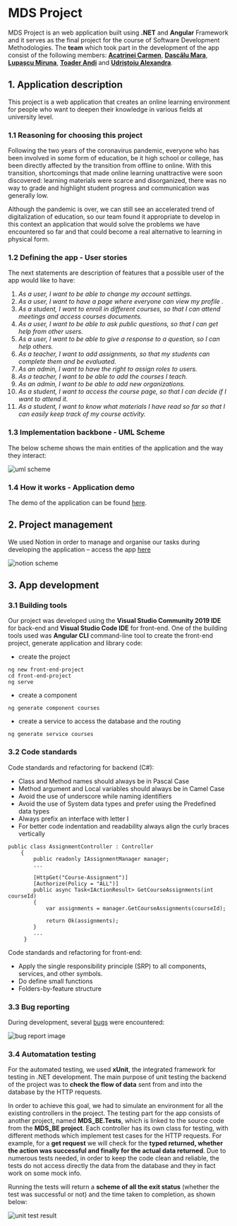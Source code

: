 # MDS Project
MDS Project is an web application built using **.NET** and **Angular** Framework and it serves as the final project for the course of Software Development Methodologies. The **team** which took part in the development of the app consist of the following members: **[Acatrinei Carmen](https://github.com/carmenacatrinei)**, **[Dascălu Mara](https://github.com/MaraDascalu)**, **[Lupașcu Miruna](https://github.com/LupascuMiruna)**, **[Toader Andi](https://github.com/andidroid2000)** and **[Udriștoiu Alexandra](https://github.com/alexandra-udristoiu)**.

## 1. Application description
This project is a web application that creates an online learning environment for people who want to deepen their knowledge in various fields at university level.

### 1.1 Reasoning for choosing this project
Following the two years of the coronavirus pandemic, everyone who has been involved in some form of education, be it high school or college, has been directly affected by the transition from offline to online. With this transition, shortcomings that made online learning unattractive were soon discovered: learning materials were scarce and disorganized, there was no way to grade and highlight student progress and communication was generally low.

Although the pandemic is over, we can still see an accelerated trend of digitalization of education, so our team found it appropriate to develop in this context an application that would solve the problems we have encountered so far and that could become a real alternative to learning in physical form.

### 1.2 Defining the app - User stories
The next statements are description of features that a possible user of the app would like to have:
 1. *As a user, I want to be able to change my account settings.*
 2. *As a user, I want to have a page where everyone can view my profile .*
 3. *As a student, I want to enroll in different courses, so that I can attend meetings and access courses documents.*
 4. *As a user, I want to be able to ask public questions, so that I can get help from other users.*
 5. *As a user, I want to be able to give a response to a question, so I can help others.*
 6. *As a teacher, I want to add assignments, so that my students can complete them and be evaluated.*
 7. *As an admin, I want to have the right to assign roles to users.*
 8. *As a teacher, I want to be able to add the courses I teach.*
 9. *As an admin, I want to be able to add new organizations.*
10. *As a student, I want to access the course page, so that I can decide if I want to attend it.*
11. *As a student, I want to know what materials I have read so far so that I can easily keep track of my course activity.*

### 1.3 Implementation backbone - UML Scheme
The below scheme shows the main entities of the application and the way they interact:

![uml scheme](/assets/uml.png)

### 1.4 How it works - Application demo
The demo of the application can be found [here](https://drive.google.com/drive/folders/1jIxcQP_lTKMtUCCWOG5n2vF_zL8lFaLq?usp=sharing).

## 2. Project management
We  used Notion in order to manage and organise our tasks during developing the application – access the app [here](https://www.notion.so/e604e6134a0d4cb1a02470417ffd58f9?v=322b68d251af45e185711f40aade8730)

![notion scheme](/assets/notion.png)

## 3. App development

### 3.1 Building tools
Our project was developed using the **Visual Studio Community 2019 IDE** for back-end and **Visual Studio Code IDE** for front-end. One of the building tools used was **Angular CLI** command-line tool to create the front-end project, generate application and library code:
- create the project
```
ng new front-end-project
cd front-end-project
ng serve
```
- create a component 
```
ng generate component courses
```
- create a service to access the database and the routing
```
ng generate service courses
```

### 3.2 Code standards
Code standards and refactoring for backend (C#):
- Class and Method names should always be in Pascal Case
- Method argument and Local variables should always be in Camel Case
- Avoid the use of underscore while naming identifiers 
- Avoid the use of System data types and prefer using the Predefined data types
- Always prefix an interface with letter I
- For better code indentation and readability always align the curly braces vertically
```
public class AssignmentController : Controller
    {
        public readonly IAssignmentManager manager;
        ...

        [HttpGet("Course-Assignment")]
        [Authorize(Policy = "ALL")]
        public async Task<IActionResult> GetCourseAssignments(int courseId)
        {
            var assignments = manager.GetCourseAssignments(courseId);

            return Ok(assignments);
        }     
        ...
     }
```
Code standards and refactoring for front-end:
- Apply the single responsibility principle (SRP) to all components, services, and other symbols.
- Do define small functions
- Folders-by-feature structure

### 3.3 Bug reporting
During development, several [bugs](https://github.com/alexandra-udristoiu/MDS/pull/10/commits/4254c7858a9be3d02293c68fda1c52e969e41949) were encountered:

![bug report image](/assets/bug.png)  

### 3.4 Automatation testing
For the automated testing, we used **xUnit**, the integrated framework for testing in .NET development. The main purpose of unit testing the backend of the project was to **check the flow of data** sent from and into the database by the HTTP requests.
  
In order to achieve this goal, we had to simulate an environment for all the existing controllers in the project. The testing part for the app consists of another project, named **MDS_BE.Tests**, which is linked to the source code from the **MDS_BE project**. Each controller has its own class for testing, with different methods which implement test cases for the HTTP requests. For example, for a **get request** we will check for the **typed returned, whether the action was successful and finally for the actual data returned**. Due to numerous tests needed, in order to keep the code clean and reliable, the tests do not access directly the data from the database and they in fact work on some mock info.

Running the tests will return a **scheme of all the exit status** (whether the test was successful or not) and the time taken to completion, as shown below:

![unit test result](/assets/unittest.png)
